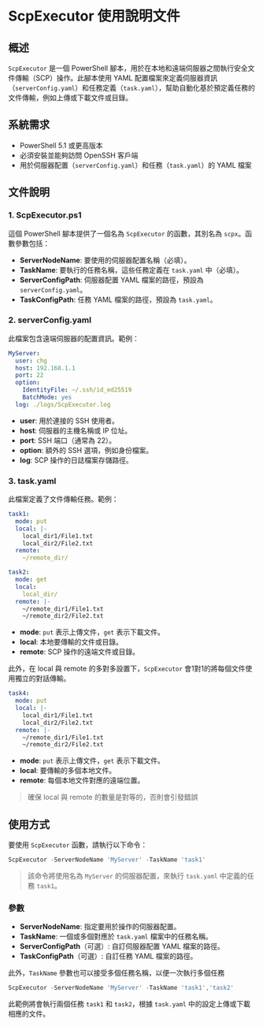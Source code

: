 # ScpExecutor 使用說明文件

## 概述

`ScpExecutor` 是一個 PowerShell 腳本，用於在本地和遠端伺服器之間執行安全文件傳輸（SCP）操作。此腳本使用 YAML 配置檔案來定義伺服器資訊（`serverConfig.yaml`）和任務定義（`task.yaml`），幫助自動化基於預定義任務的文件傳輸，例如上傳或下載文件或目錄。

## 系統需求

- PowerShell 5.1 或更高版本
- 必須安裝並能夠訪問 OpenSSH 客戶端
- 用於伺服器配置（`serverConfig.yaml`）和任務（`task.yaml`）的 YAML 檔案

## 文件說明

### 1. ScpExecutor.ps1

這個 PowerShell 腳本提供了一個名為 `ScpExecutor` 的函數，其別名為 `scpx`。函數參數包括：

- **ServerNodeName**: 要使用的伺服器配置名稱（必填）。
- **TaskName**: 要執行的任務名稱，這些任務定義在 `task.yaml` 中（必填）。
- **ServerConfigPath**: 伺服器配置 YAML 檔案的路徑，預設為 `serverConfig.yaml`。
- **TaskConfigPath**: 任務 YAML 檔案的路徑，預設為 `task.yaml`。

### 2. serverConfig.yaml

此檔案包含遠端伺服器的配置資訊。範例：

```yaml
MyServer:
  user: chg
  host: 192.168.1.1
  port: 22
  option:
    IdentityFile: ~/.ssh/id_ed25519
    BatchMode: yes
  log: ./logs/ScpExecutor.log
```

- **user**: 用於連接的 SSH 使用者。
- **host**: 伺服器的主機名稱或 IP 位址。
- **port**: SSH 端口（通常為 22）。
- **option**: 額外的 SSH 選項，例如身份檔案。
- **log**: SCP 操作的日誌檔案存儲路徑。

### 3. task.yaml

此檔案定義了文件傳輸任務。範例：

```yaml
task1:
  mode: put
  local: |-
    local_dir1/File1.txt
    local_dir2/File2.txt
  remote:
    ~/remote_dir/

task2:
  mode: get
  local:
    local_dir/
  remote: |-
    ~/remote_dir1/File1.txt
    ~/remote_dir2/File2.txt
```

- **mode**: `put` 表示上傳文件，`get` 表示下載文件。
- **local**: 本地要傳輸的文件或目錄。
- **remote**: SCP 操作的遠端文件或目錄。

此外，在 local 與 remote 的多對多設置下，`ScpExecutor` 會1對1的將每個文件使用獨立的對話傳輸。

```yaml
task4:
  mode: put
  local: |-
    local_dir1/File1.txt
    local_dir2/File2.txt
  remote: |-
    ~/remote_dir1/File1.txt
    ~/remote_dir2/File2.txt
```

- **mode**: `put` 表示上傳文件，`get` 表示下載文件。
- **local**: 要傳輸的多個本地文件。
- **remote**: 每個本地文件對應的遠端位置。

> 確保 local 與 remote 的數量是對等的，否則會引發錯誤

## 使用方式

要使用 `ScpExecutor` 函數，請執行以下命令：

```powershell
ScpExecutor -ServerNodeName 'MyServer' -TaskName 'task1'
```

> 該命令將使用名為 `MyServer` 的伺服器配置，來執行 `task.yaml` 中定義的任務 `task1`。



### 參數

- **ServerNodeName**: 指定要用於操作的伺服器配置。
- **TaskName**: 一個或多個對應於 `task.yaml` 檔案中的任務名稱。
- **ServerConfigPath**（可選）: 自訂伺服器配置 YAML 檔案的路徑。
- **TaskConfigPath**（可選）: 自訂任務 YAML 檔案的路徑。

此外，`TaskName` 參數也可以接受多個任務名稱，以便一次執行多個任務

```powershell
ScpExecutor -ServerNodeName 'MyServer' -TaskName 'task1','task2'
```

此範例將會執行兩個任務 `task1` 和 `task2`，根據 `task.yaml` 中的設定上傳或下載相應的文件。

